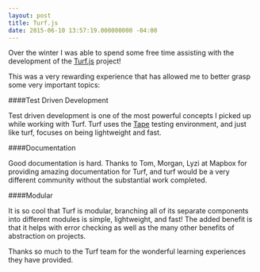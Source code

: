 ```yaml
---
layout: post
title: Turf.js
date: 2015-06-10 13:57:19.000000000 -04:00
---
```

Over the winter I was able to spend some free time assisting with the development of the [Turf.js](http://turfjs.org/) project!

This was a very rewarding experience that has allowed me to better grasp some very important topics:

####Test Driven Development

Test driven development is one of the most powerful concepts I picked up while working with Turf. Turf uses the [Tape](https://github.com/substack/tape) testing environment, and just like turf, focuses on being lightweight and fast.

####Documentation

Good documentation is hard. Thanks to Tom, Morgan, Lyzi at Mapbox for providing amazing documentation for Turf, and turf would be a very different community without the substantial work completed.

####Modular

It is so cool that Turf is modular, branching all of its separate components into different modules is simple, lightweight, and fast! The added benefit is that it helps with error checking as well as the many other benefits of abstraction on projects.

Thanks so much to the Turf team for the wonderful learning experiences they have provided.
